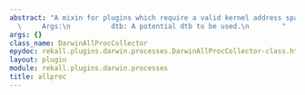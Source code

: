 ```yaml
---
abstract: "A mixin for plugins which require a valid kernel address space.\n\n   \
  \     Args:\n          dtb: A potential dtb to be used.\n        "
args: {}
class_name: DarwinAllProcCollector
epydoc: rekall.plugins.darwin.processes.DarwinAllProcCollector-class.html
layout: plugin
module: rekall.plugins.darwin.processes
title: allproc
---
```

